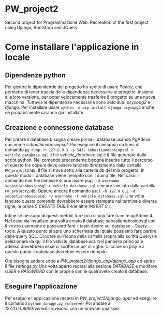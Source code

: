 # PW_project2
Second project for Programmazione Web. Recreation of the first project using Django, Bootstrap and JQuery.

# Come installare l'applicazione in locale 
## Dipendenze python
Per gestire le dipendende del progetto ho scelto di usare *Poetry*, che permette di tener traccia delle dipendenze
necessarie al progetto, insieme alla loro versione, per poter velocemente trasferire il progetto su una nuova macchina.
Tuttavia le dipendenze necessarie sono solo due: *psycopg2* e *django*.
Per installare usare ```python -m pip install django psycopg2``` anche se probabilmente saranno già installate

## Creazione e connessione database
Per creare il database bisogna creare prima il database usando PgAdmin con nome *sebastianobosiopsql*.
Poi eseguire il comando da linea di comando ```pg_dump -h 127.0.0.1 -p 5432 sebastianobosiopsql < vehicle_database.sql```
Il file *vehicle_database.sql* è il file generato dallo script python. Nel comando precendente bisogna inserire tutto il percorso di questo file oppure deve essere lanciato direttamente dalla cartella ```PW_project2/db```.
Il file si trova sotto alla cartella *db* del mio progetto.
In questo modo il database viene riempito con il dump file.
Nel caso il comando non funzionasse si può usare ```psql -U username sebastianobosiopsql < vehicle_database.sql``` sempre lanciato dalla cartella ```PW_project2/db```. 
Oppure ancora il comando ```psql -h 127.0.0.1 -d sebastianobosiopsql -U username -f vehicle_database.sql```
Una volta lanciato questo comando dovrebbero essere stampate nel terminale diverse righe, le prime 5 *CREATE TABLE* e le altre *INSERT 0 1*. 

Infine se nessuno di questi metodi funziona si può fare tramite pgAdmin 4. Nel caso sia installato una volta creato il database sebastianobosiopsql con il vostro username e password fare il tasto destro sul database - Query tools. A questo punto si apre uno schermata dal quale possiamo fare partire delle query SQL. Cliccare sull'icona della cartella (sopra alla scritta Query) e selezionare da qui il file vehicle_database.sql. Nel pannello principale adesso dovrebbero esserci scritte un po' di righe. Cliccare su play e a questo punto il database dovrebbe essere riempito.

Ora bisogna andare sotto a *PW_project2/django_app/django_app* ed aprire il file *settings.py*
Una volta aperto recarsi alla sezione *DATABASE* e modifare *USER* e *PASSWORD*
con le proprie con le quali avete creato il database.

## Eseguire l'applicazione
Per eseguire l'applicazione recarsi in *PW_project2/django_app/* ed eseguire il comando
```python manage.py runserver```
Poi andare al *127.0.0.1:8000/vehicle-revisions* con un browser qualsiasi.
